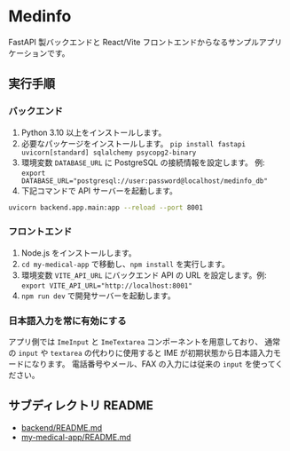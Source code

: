 # Medinfo

FastAPI 製バックエンドと React/Vite フロントエンドからなるサンプルアプリケーションです。

## 実行手順

### バックエンド
1. Python 3.10 以上をインストールします。
2. 必要なパッケージをインストールします。
   `pip install fastapi uvicorn[standard] sqlalchemy psycopg2-binary`
3. 環境変数 `DATABASE_URL` に PostgreSQL の接続情報を設定します。
   例: `export DATABASE_URL="postgresql://user:password@localhost/medinfo_db"`
4. 下記コマンドで API サーバーを起動します。

```bash
uvicorn backend.app.main:app --reload --port 8001
```

### フロントエンド
1. Node.js をインストールします。
2. `cd my-medical-app` で移動し、`npm install` を実行します。
3. 環境変数 `VITE_API_URL` にバックエンド API の URL を設定します。例: `export VITE_API_URL="http://localhost:8001"`
4. `npm run dev` で開発サーバーを起動します。

### 日本語入力を常に有効にする
アプリ側では `ImeInput` と `ImeTextarea` コンポーネントを用意しており、
通常の `input` や `textarea` の代わりに使用すると IME が初期状態から日本語入力モードになります。
電話番号やメール、FAX の入力には従来の `input` を使ってください。

## サブディレクトリ README
- [backend/README.md](backend/README.md)
- [my-medical-app/README.md](my-medical-app/README.md)
